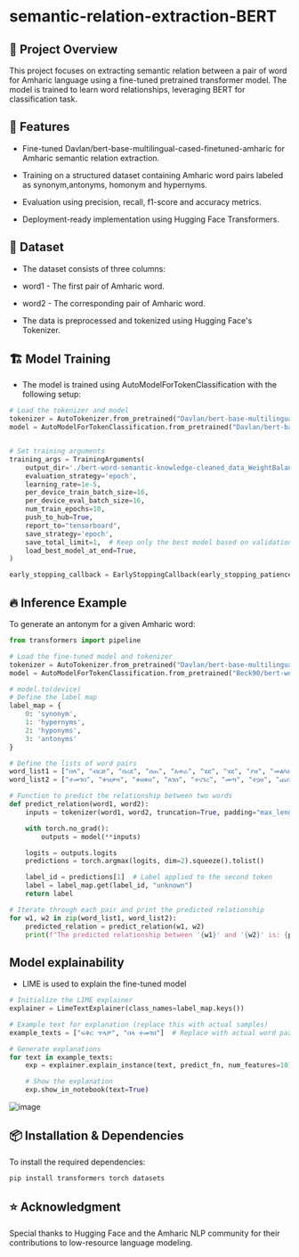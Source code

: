 # semantic-relation-extraction-BERT

## 📌 Project Overview

This project focuses on extracting semantic relation between a pair of word for Amharic language using a fine-tuned pretrained transformer model. The model is trained to learn word relationships, leveraging BERT for classification task.

## 🚀 Features

* Fine-tuned Davlan/bert-base-multilingual-cased-finetuned-amharic for Amharic semantic relation extraction.

* Training on a structured dataset containing Amharic word pairs labeled as synonym,antonyms, homonym and hypernyms.

* Evaluation using  precision, recall, f1-score and accuracy metrics.

* Deployment-ready implementation using Hugging Face Transformers.

## 📂 Dataset

* The dataset consists of three columns:

- word1 - The first pair of Amharic word.

- word2 - The corresponding pair of Amharic word.

* The data is preprocessed and tokenized using Hugging Face's Tokenizer.

## 🏗 Model Training

* The model is trained using AutoModelForTokenClassification with the following setup:
```python
# Load the tokenizer and model
tokenizer = AutoTokenizer.from_pretrained("Davlan/bert-base-multilingual-cased-finetuned-amharic")
model = AutoModelForTokenClassification.from_pretrained("Davlan/bert-base-multilingual-cased-finetuned-amharic", num_labels=4)


# Set training arguments
training_args = TrainingArguments(
    output_dir='./bert-word-semantic-knowledge-cleaned_data_WeightBalanced2',
    evaluation_strategy='epoch',
    learning_rate=1e-5,
    per_device_train_batch_size=16,
    per_device_eval_batch_size=16,
    num_train_epochs=10,
    push_to_hub=True,
    report_to="tensorboard",
    save_strategy='epoch',
    save_total_limit=1,  # Keep only the best model based on validation loss
    load_best_model_at_end=True,
)

early_stopping_callback = EarlyStoppingCallback(early_stopping_patience=2)
```
## 🔥 Inference Example

To generate an antonym for a given Amharic word:
```python
from transformers import pipeline

# Load the fine-tuned model and tokenizer
tokenizer = AutoTokenizer.from_pretrained("Davlan/bert-base-multilingual-cased-finetuned-amharic")
model = AutoModelForTokenClassification.from_pretrained("Beck90/bert-word-semantic-knowledge-cleaned_data_WeightBalanced2", num_labels=4)

# model.to(device)
# Define the label map
label_map = {
    0: 'synonym',
    1: 'hypernyms',
    2: 'hyponyms',
    3: 'antonyms'
}

# Define the lists of word pairs
word_list1 = ["በላ", "ብርድ", "በረደ", "ሰጠ", "አወራ", "ሄደ", "ሄደ", "ያዘ", "መልካም", "መጥፎ", "አስቀያሚ", "ፍላጎት", "ልባም", "ከፍ", "ፍቅር","ሙሉ","ትልቅ","ቀላል","ሰላም"]
word_list2 = ["ተመገበ", "ቀዝቃዛ", "ቀዘቀዘ", "ለገሰ", "ተናገረ", "መጣ", "ተጏዘ", "ጨበጠ", "ጥሩ", "ጥሩ", "የሚያስጠላ", "አምሮት", "አስተዋይ", "ዝቅ", "ጥላቻ","ባዶ","ትንሽ","ከባድ","ጦርነት"]

# Function to predict the relationship between two words
def predict_relation(word1, word2):
    inputs = tokenizer(word1, word2, truncation=True, padding="max_length", max_length=128, return_tensors="pt")

    with torch.no_grad():
        outputs = model(**inputs)

    logits = outputs.logits
    predictions = torch.argmax(logits, dim=2).squeeze().tolist()

    label_id = predictions[1]  # Label applied to the second token
    label = label_map.get(label_id, "unknown")
    return label

# Iterate through each pair and print the predicted relationship
for w1, w2 in zip(word_list1, word_list2):
    predicted_relation = predict_relation(w1, w2)
    print(f"The predicted relationship between '{w1}' and '{w2}' is: {predicted_relation}")
```
## Model explainability
* LIME is used to explain the fine-tuned model
```python
# Initialize the LIME explainer
explainer = LimeTextExplainer(class_names=label_map.keys())

# Example text for explanation (replace this with actual samples)
example_texts = ["ፍቅር ጥላቻ", "በላ ተመገበ"]  # Replace with actual word pairs

# Generate explanations
for text in example_texts:
    exp = explainer.explain_instance(text, predict_fn, num_features=10)

    # Show the explanation
    exp.show_in_notebook(text=True)
```
![image](https://github.com/user-attachments/assets/f43c7c62-c31f-4bc3-accc-171735d42adf)

## 📦 Installation & Dependencies
To install the required dependencies:
```bash
pip install transformers torch datasets
```

## ⭐ Acknowledgment

Special thanks to Hugging Face and the Amharic NLP community for their contributions to low-resource language modeling.
